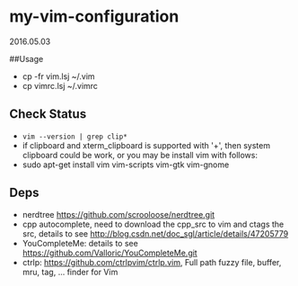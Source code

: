 # my-vim-configuration

2016.05.03

##Usage
* cp -fr vim.lsj ~/.vim
* cp vimrc.lsj ~/.vimrc

## Check Status
* ```vim --version | grep clip*```   
* if clipboard and xterm_clipboard is supported with '+', then system
clipboard could be work, or you may be install vim with follows:   
* sudo apt-get install vim vim-scripts vim-gtk vim-gnome

## Deps
* nerdtree https://github.com/scrooloose/nerdtree.git
* cpp autocomplete, need to download the cpp_src to vim and ctags the src, details to see http://blog.csdn.net/doc_sgl/article/details/47205779
* YouCompleteMe: details to see https://github.com/Valloric/YouCompleteMe.git
* ctrlp: https://github.com/ctrlpvim/ctrlp.vim, Full path fuzzy file, buffer, mru, tag, ... finder for Vim
